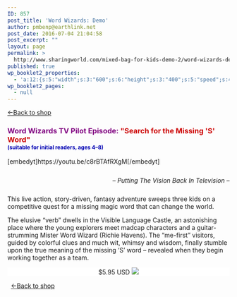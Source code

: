 ```yaml
---
ID: 857
post_title: 'Word Wizards: Demo'
author: pmbenp@earthlink.net
post_date: 2016-07-04 21:04:58
post_excerpt: ""
layout: page
permalink: >
  http://www.sharingworld.com/mixed-bag-for-kids-demo-2/word-wizards-demo
published: true
wp_booklet2_properties:
  - 'a:12:{s:5:"width";s:3:"600";s:6:"height";s:3:"400";s:5:"speed";s:4:"1000";s:5:"delay";s:4:"5000";s:9:"direction";s:3:"LTR";s:14:"arrows_enabled";b:0;s:20:"page_numbers_enabled";b:1;s:14:"cover_behavior";s:4:"open";s:7:"padding";s:2:"10";s:18:"thumbnails_enabled";b:0;s:13:"popup_enabled";s:0:"";s:5:"theme";s:7:"default";}'
wp_booklet2_pages:
  - null
---
```

<a href=": http://www.sharingworld.com/shop-2"> &#8592;Back to shop</a>
<h3 style="text-align: left;"><span style="color: #800080;"><strong>Word Wizards TV Pilot Episode: <span style="color: #cc0000;">"Search for the Missing 'S' Word"</span></strong><br/><span style="color: #0000b3; font-size: 12px;">(suitable for initial readers, ages 4–8)</span></h3>
[embedyt]https://youtu.be/c8rBTAfRXgM[/embedyt]
<p style="text-align: right;margin-top:5%;">– <em>Putting The Vision Back In Television</em> –</p> 
<p style="text-align: left;margin-top:5%;">This live action, story-driven, fantasy adventure sweeps three kids on a competitive quest for a missing magic word that can change the world.

The elusive “verb” dwells in the Visible Language Castle, an astonishing place where the young explorers meet madcap characters and a guitar-strumming Mister Word Wizard (Richie Havens). The “me-first” visitors, guided by colorful clues and much wit, whimsy and wisdom, finally stumble upon the true meaning of the missing ‘S’ word – revealed when they begin working together as a team.</p>

<p style="border: 0px; text-align: center; background-color: #ffffff;">$5.95 USD
<a href="http://www.payloadz.com/go/?id=3123269" target="paypal"><img src="http://www.sharingworld.com/wp-content/uploads/2016/02/add-cart-e1464143165363.png" border="0" ></a></p>
&nbsp;
<a href=": http://www.sharingworld.com/shop-2"> &#8592;Back to shop</a>


<!--<p style="text-align: center;">[video_lightbox_youtube video_id="okYHBguRwiQ" width="840" height="680" anchor="http://www.sharingworld.com/wp-content/uploads/2016/02/mb-video-skin.jpg"][video_lightbox_youtube video_id="okYHBguRwiQ" width="840" height="680" anchor="Demo"]</p>-->